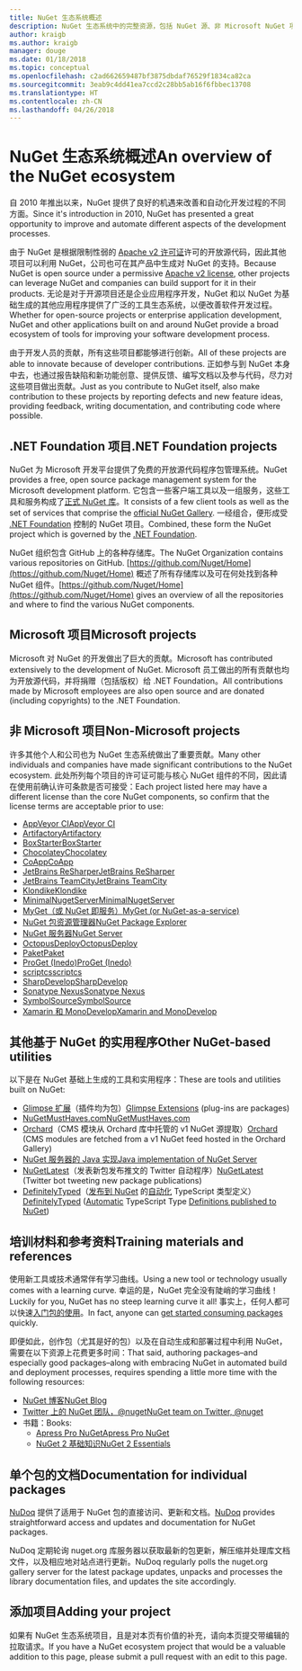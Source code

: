 ```yaml
---
title: NuGet 生态系统概述
description: NuGet 生态系统中的完整资源，包括 NuGet 源、非 Microsoft NuGet 项目、实用程序和培训材料。
author: kraigb
ms.author: kraigb
manager: douge
ms.date: 01/18/2018
ms.topic: conceptual
ms.openlocfilehash: c2ad662659487bf3875dbdaf76529f1834ca82ca
ms.sourcegitcommit: 3eab9c4dd41ea7ccd2c28bb5ab16f6fbbec13708
ms.translationtype: HT
ms.contentlocale: zh-CN
ms.lasthandoff: 04/26/2018
---
```

# <a name="an-overview-of-the-nuget-ecosystem"></a><span data-ttu-id="24cb7-103">NuGet 生态系统概述</span><span class="sxs-lookup"><span data-stu-id="24cb7-103">An overview of the NuGet ecosystem</span></span>

<span data-ttu-id="24cb7-104">自 2010 年推出以来，NuGet 提供了良好的机遇来改善和自动化开发过程的不同方面。</span><span class="sxs-lookup"><span data-stu-id="24cb7-104">Since it's introduction in 2010, NuGet has presented a great opportunity to improve and automate different aspects of the development processes.</span></span>

<span data-ttu-id="24cb7-105">由于 NuGet 是根据限制性弱的 [Apache v2 许可证](http://choosealicense.com/licenses/apache/)许可的开放源代码，因此其他项目可以利用 NuGet，公司也可在其产品中生成对 NuGet 的支持。</span><span class="sxs-lookup"><span data-stu-id="24cb7-105">Because NuGet is open source under a permissive [Apache v2 license](http://choosealicense.com/licenses/apache/), other projects can leverage NuGet and companies can build support for it in their products.</span></span> <span data-ttu-id="24cb7-106">无论是对于开源项目还是企业应用程序开发，NuGet 和以 NuGet 为基础生成的其他应用程序提供了广泛的工具生态系统，以便改善软件开发过程。</span><span class="sxs-lookup"><span data-stu-id="24cb7-106">Whether for open-source projects or enterprise application development, NuGet and other applications built on and around NuGet provide a broad ecosystem of tools for improving your software development process.</span></span>

<span data-ttu-id="24cb7-107">由于开发人员的贡献，所有这些项目都能够进行创新。</span><span class="sxs-lookup"><span data-stu-id="24cb7-107">All of these projects are able to innovate because of developer contributions.</span></span> <span data-ttu-id="24cb7-108">正如参与到 NuGet 本身中去，也通过报告缺陷和新功能创意、提供反馈、编写文档以及参与代码，尽力对这些项目做出贡献。</span><span class="sxs-lookup"><span data-stu-id="24cb7-108">Just as you contribute to NuGet itself, also make contribution to these projects by reporting defects and new feature ideas, providing feedback, writing documentation, and contributing code where possible.</span></span>

## <a name="net-foundation-projects"></a><span data-ttu-id="24cb7-109">.NET Foundation 项目</span><span class="sxs-lookup"><span data-stu-id="24cb7-109">.NET Foundation projects</span></span>

<span data-ttu-id="24cb7-110">NuGet 为 Microsoft 开发平台提供了免费的开放源代码程序包管理系统。</span><span class="sxs-lookup"><span data-stu-id="24cb7-110">NuGet provides a free, open source package management system for the Microsoft development platform.</span></span> <span data-ttu-id="24cb7-111">它包含一些客户端工具以及一组服务，这些工具和服务构成了[正式 NuGet 库](http://www.nuget.org)。</span><span class="sxs-lookup"><span data-stu-id="24cb7-111">It consists of a few client tools as well as the set of services that comprise the [official NuGet Gallery](http://www.nuget.org).</span></span> <span data-ttu-id="24cb7-112">一经组合，便形成受 [.NET Foundation](http://www.dotnetfoundation.org/) 控制的 NuGet 项目。</span><span class="sxs-lookup"><span data-stu-id="24cb7-112">Combined, these form the NuGet project which is governed by the [.NET Foundation](http://www.dotnetfoundation.org/).</span></span>

<span data-ttu-id="24cb7-113">NuGet 组织包含 GitHub 上的各种存储库。</span><span class="sxs-lookup"><span data-stu-id="24cb7-113">The NuGet Organization contains various repositories on GitHub.</span></span> <span data-ttu-id="24cb7-114">[https://github.com/Nuget/Home](https://github.com/Nuget/Home) 概述了所有存储库以及可在何处找到各种 NuGet 组件。</span><span class="sxs-lookup"><span data-stu-id="24cb7-114">[https://github.com/Nuget/Home](https://github.com/Nuget/Home) gives an overview of all the repositories and where to find the various NuGet components.</span></span>

## <a name="microsoft-projects"></a><span data-ttu-id="24cb7-115">Microsoft 项目</span><span class="sxs-lookup"><span data-stu-id="24cb7-115">Microsoft projects</span></span>

<span data-ttu-id="24cb7-116">Microsoft 对 NuGet 的开发做出了巨大的贡献。</span><span class="sxs-lookup"><span data-stu-id="24cb7-116">Microsoft has contributed extensively to the development of NuGet.</span></span> <span data-ttu-id="24cb7-117">Microsoft 员工做出的所有贡献也均为开放源代码，并将捐赠（包括版权）给 .NET Foundation。</span><span class="sxs-lookup"><span data-stu-id="24cb7-117">All contributions made by Microsoft employees are also open source and are donated (including copyrights) to the .NET Foundation.</span></span>

## <a name="non-microsoft-projects"></a><span data-ttu-id="24cb7-118">非 Microsoft 项目</span><span class="sxs-lookup"><span data-stu-id="24cb7-118">Non-Microsoft projects</span></span>

<span data-ttu-id="24cb7-119">许多其他个人和公司也为 NuGet 生态系统做出了重要贡献。</span><span class="sxs-lookup"><span data-stu-id="24cb7-119">Many other individuals and companies have made significant contributions to the NuGet ecosystem.</span></span> <span data-ttu-id="24cb7-120">此处所列每个项目的许可证可能与核心 NuGet 组件的不同，因此请在使用前确认许可条款是否可接受：</span><span class="sxs-lookup"><span data-stu-id="24cb7-120">Each project listed here may have a different license than the core NuGet components, so confirm that the license terms are acceptable prior to use:</span></span>

- [<span data-ttu-id="24cb7-121">AppVeyor CI</span><span class="sxs-lookup"><span data-stu-id="24cb7-121">AppVeyor CI</span></span>](https://www.appveyor.com/)
- [<span data-ttu-id="24cb7-122">Artifactory</span><span class="sxs-lookup"><span data-stu-id="24cb7-122">Artifactory</span></span>](https://www.jfrog.com/artifactory/)
- [<span data-ttu-id="24cb7-123">BoxStarter</span><span class="sxs-lookup"><span data-stu-id="24cb7-123">BoxStarter</span></span>](http://boxstarter.org/)
- [<span data-ttu-id="24cb7-124">Chocolatey</span><span class="sxs-lookup"><span data-stu-id="24cb7-124">Chocolatey</span></span>](https://chocolatey.org/)
- [<span data-ttu-id="24cb7-125">CoApp</span><span class="sxs-lookup"><span data-stu-id="24cb7-125">CoApp</span></span>](http://coapp.org/)
- [<span data-ttu-id="24cb7-126">JetBrains ReSharper</span><span class="sxs-lookup"><span data-stu-id="24cb7-126">JetBrains ReSharper</span></span>](https://resharper-plugins.jetbrains.com/)
- [<span data-ttu-id="24cb7-127">JetBrains TeamCity</span><span class="sxs-lookup"><span data-stu-id="24cb7-127">JetBrains TeamCity</span></span>](https://www.jetbrains.com/teamcity/)
- [<span data-ttu-id="24cb7-128">Klondike</span><span class="sxs-lookup"><span data-stu-id="24cb7-128">Klondike</span></span>](https://github.com/themotleyfool/Klondike)
- [<span data-ttu-id="24cb7-129">MinimalNugetServer</span><span class="sxs-lookup"><span data-stu-id="24cb7-129">MinimalNugetServer</span></span>](https://github.com/TanukiSharp/MinimalNugetServer)
- [<span data-ttu-id="24cb7-130">MyGet（或 NuGet 即服务）</span><span class="sxs-lookup"><span data-stu-id="24cb7-130">MyGet (or NuGet-as-a-service)</span></span>](http://www.myget.org/)
- [<span data-ttu-id="24cb7-131">NuGet 包资源管理器</span><span class="sxs-lookup"><span data-stu-id="24cb7-131">NuGet Package Explorer</span></span>](https://github.com/NuGetPackageExplorer/NuGetPackageExplorer)
- [<span data-ttu-id="24cb7-132">NuGet 服务器</span><span class="sxs-lookup"><span data-stu-id="24cb7-132">NuGet Server</span></span>](http://nugetserver.net/)
- [<span data-ttu-id="24cb7-133">OctopusDeploy</span><span class="sxs-lookup"><span data-stu-id="24cb7-133">OctopusDeploy</span></span>](https://octopus.com/)
- [<span data-ttu-id="24cb7-134">Paket</span><span class="sxs-lookup"><span data-stu-id="24cb7-134">Paket</span></span>](https://fsprojects.github.io/Paket/)
- [<span data-ttu-id="24cb7-135">ProGet (Inedo)</span><span class="sxs-lookup"><span data-stu-id="24cb7-135">ProGet (Inedo)</span></span>](http://inedo.com/proget)
- [<span data-ttu-id="24cb7-136">scriptcs</span><span class="sxs-lookup"><span data-stu-id="24cb7-136">scriptcs</span></span>](http://scriptcs.net/)
- [<span data-ttu-id="24cb7-137">SharpDevelop</span><span class="sxs-lookup"><span data-stu-id="24cb7-137">SharpDevelop</span></span>](http://community.sharpdevelop.net/blogs/mattward/archive/2011/01/23/NuGetSupportInSharpDevelop.aspx)
- [<span data-ttu-id="24cb7-138">Sonatype Nexus</span><span class="sxs-lookup"><span data-stu-id="24cb7-138">Sonatype Nexus</span></span>](http://www.sonatype.com/nexus-repository-sonatype)
- [<span data-ttu-id="24cb7-139">SymbolSource</span><span class="sxs-lookup"><span data-stu-id="24cb7-139">SymbolSource</span></span>](http://www.symbolsource.org/Public)
- [<span data-ttu-id="24cb7-140">Xamarin 和 MonoDevelop</span><span class="sxs-lookup"><span data-stu-id="24cb7-140">Xamarin and MonoDevelop</span></span>](https://github.com/mrward/monodevelop-nuget-addin)

## <a name="other-nuget-based-utilities"></a><span data-ttu-id="24cb7-141">其他基于 NuGet 的实用程序</span><span class="sxs-lookup"><span data-stu-id="24cb7-141">Other NuGet-based utilities</span></span>

<span data-ttu-id="24cb7-142">以下是在 NuGet 基础上生成的工具和实用程序：</span><span class="sxs-lookup"><span data-stu-id="24cb7-142">These are tools and utilities built on NuGet:</span></span>

- <span data-ttu-id="24cb7-143">[Glimpse 扩展](http://getglimpse.com/Packages)（插件均为包）</span><span class="sxs-lookup"><span data-stu-id="24cb7-143">[Glimpse Extensions](http://getglimpse.com/Packages) (plug-ins are packages)</span></span>
- [<span data-ttu-id="24cb7-144">NuGetMustHaves.com</span><span class="sxs-lookup"><span data-stu-id="24cb7-144">NuGetMustHaves.com</span></span>](http://nugetmusthaves.com/)
- <span data-ttu-id="24cb7-145">[Orchard](http://www.orchardproject.net/)（CMS 模块从 Orchard 库中托管的 v1 NuGet 源提取）</span><span class="sxs-lookup"><span data-stu-id="24cb7-145">[Orchard](http://www.orchardproject.net/) (CMS modules are fetched from a v1 NuGet feed hosted in the Orchard Gallery)</span></span>
- [<span data-ttu-id="24cb7-146">NuGet 服务器的 Java 实现</span><span class="sxs-lookup"><span data-stu-id="24cb7-146">Java implementation of NuGet Server</span></span>](http://jonnyzzz.com/blog/2012/03/07/nuget-server-in-pure-java/)
- <span data-ttu-id="24cb7-147">[NuGetLatest](https://twitter.com/NuGetLatest)（发表新包发布推文的 Twitter 自动程序）</span><span class="sxs-lookup"><span data-stu-id="24cb7-147">[NuGetLatest](https://twitter.com/NuGetLatest) (Twitter bot tweeting new package publications)</span></span>
- <span data-ttu-id="24cb7-148">[DefinitelyTyped](http://definitelytyped.org/)（[发布到 NuGet](http://www.nuget.org/packages?q=DefinitelyTyped) 的[自动化](https://github.com/DefinitelyTyped/NugetAutomation/) TypeScript 类型定义）</span><span class="sxs-lookup"><span data-stu-id="24cb7-148">[DefinitelyTyped](http://definitelytyped.org/) ([Automatic](https://github.com/DefinitelyTyped/NugetAutomation/) TypeScript Type [Definitions published to NuGet](http://www.nuget.org/packages?q=DefinitelyTyped))</span></span>

## <a name="training-materials-and-references"></a><span data-ttu-id="24cb7-149">培训材料和参考资料</span><span class="sxs-lookup"><span data-stu-id="24cb7-149">Training materials and references</span></span>

<span data-ttu-id="24cb7-150">使用新工具或技术通常伴有学习曲线。</span><span class="sxs-lookup"><span data-stu-id="24cb7-150">Using a new tool or technology usually comes with a learning curve.</span></span> <span data-ttu-id="24cb7-151">幸运的是，NuGet 完全没有陡峭的学习曲线！</span><span class="sxs-lookup"><span data-stu-id="24cb7-151">Luckily for you, NuGet has no steep learning curve it all!</span></span> <span data-ttu-id="24cb7-152">事实上，任何人都可以快速[入门包的使用](../quickstart/use-a-package.md)。</span><span class="sxs-lookup"><span data-stu-id="24cb7-152">In fact, anyone can [get started consuming packages](../quickstart/use-a-package.md) quickly.</span></span>

<span data-ttu-id="24cb7-153">即便如此，创作包（尤其是好的包）以及在自动生成和部署过程中利用 NuGet，需要在以下资源上花费更多时间：</span><span class="sxs-lookup"><span data-stu-id="24cb7-153">That said, authoring packages–and especially good packages–along with  embracing NuGet in automated build and deployment processes, requires spending a little more time with the following resources:</span></span>

- [<span data-ttu-id="24cb7-154">NuGet 博客</span><span class="sxs-lookup"><span data-stu-id="24cb7-154">NuGet Blog</span></span>](http://blog.nuget.org/)
- [<span data-ttu-id="24cb7-155">Twitter 上的 NuGet 团队，@nuget</span><span class="sxs-lookup"><span data-stu-id="24cb7-155">NuGet team on Twitter, @nuget</span></span>](http://twitter.com/nuget)
- <span data-ttu-id="24cb7-156">书籍：</span><span class="sxs-lookup"><span data-stu-id="24cb7-156">Books:</span></span>
  - [<span data-ttu-id="24cb7-157">Apress Pro NuGet</span><span class="sxs-lookup"><span data-stu-id="24cb7-157">Apress Pro NuGet</span></span>](http://bit.ly/ProNuGet)
  - [<span data-ttu-id="24cb7-158">NuGet 2 基础知识</span><span class="sxs-lookup"><span data-stu-id="24cb7-158">NuGet 2 Essentials</span></span>](http://www.amazon.com/NuGet-2-Essentials-Damir-Arh-ebook/dp/B00GTQD5M4)

## <a name="documentation-for-individual-packages"></a><span data-ttu-id="24cb7-159">单个包的文档</span><span class="sxs-lookup"><span data-stu-id="24cb7-159">Documentation for individual packages</span></span>

<span data-ttu-id="24cb7-160">[NuDoq](http://nudoq.org) 提供了适用于 NuGet 包的直接访问、更新和文档。</span><span class="sxs-lookup"><span data-stu-id="24cb7-160">[NuDoq](http://nudoq.org) provides straightforward access and updates and documentation for NuGet packages.</span></span>

<span data-ttu-id="24cb7-161">NuDoq 定期轮询 nuget.org 库服务器以获取最新的包更新，解压缩并处理库文档文件，以及相应地对站点进行更新。</span><span class="sxs-lookup"><span data-stu-id="24cb7-161">NuDoq regularly polls the nuget.org gallery server for the latest package updates, unpacks and processes the library documentation files, and updates the site accordingly.</span></span>

## <a name="adding-your-project"></a><span data-ttu-id="24cb7-162">添加项目</span><span class="sxs-lookup"><span data-stu-id="24cb7-162">Adding your project</span></span>

<span data-ttu-id="24cb7-163">如果有 NuGet 生态系统项目，且是对本页有价值的补充，请向本页提交带编辑的拉取请求。</span><span class="sxs-lookup"><span data-stu-id="24cb7-163">If you have a NuGet ecosystem project that would be a valuable addition to this page, please  submit a pull request with an edit to this page.</span></span>
